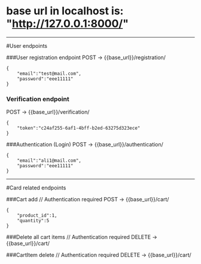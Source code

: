 # base url in localhost is: "http://127.0.0.1:8000/"
---
#User endpoints

###User registration endpoint
POST -> {{base_url}}/registration/
```
{
    "email":"test@mail.com",
    "password":"eee11111"
}

```

### Verification endpoint
POST -> {{base_url}}/verification/
```
{
    "token":"c24af255-6af1-4bff-b2ed-63275d323ece"
}
```

###Authentication (Login)
POST -> {{base_url}}/authentication/
```
{
    "email":"ali1@mail.com",
    "password":"eee11111"
}
```



---
#Card related endpoints

###Cart add // Authentication required
POST -> {{base_url}}/cart/
```
{
    "product_id":1,
    "quantity":5
}
```

###Delete all cart items // Authentication required
DELETE -> {{base_url}}/cart/

###CartItem delete // Authentication required
DELETE -> {{base_url}}/cart/<id>
